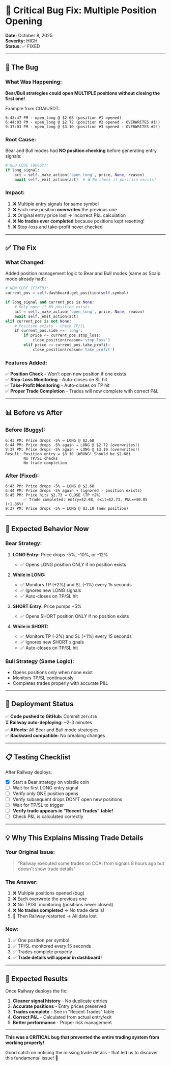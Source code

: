 # 🐛 Critical Bug Fix: Multiple Position Opening

**Date:** October 8, 2025  
**Severity:** HIGH  
**Status:** ✅ FIXED

---

## 🚨 The Bug

### What Was Happening:

**Bear/Bull strategies could open MULTIPLE positions without closing the first one!**

Example from COAIUSDT:
```
6:43:47 PM - open_long @ $2.68 (position #1 opened)
6:44:03 PM - open_long @ $2.72 (position #2 opened - OVERWRITES #1!)
9:37:03 PM - open_long @ $3.10 (position #3 opened - OVERWRITES #2!)
```

### Root Cause:

Bear and Bull modes had **NO position checking** before generating entry signals:

```python
# OLD CODE (BUGGY):
if long_signal:
    act = self._make_action('open_long', price, None, reason)
    await self._emit_action(act)  # ❌ No check if position exists!
```

### Impact:

1. ❌ Multiple entry signals for same symbol
2. ❌ Each new position **overwrites** the previous one
3. ❌ Original entry price lost → Incorrect P&L calculation
4. ❌ **No trades ever completed** because positions kept resetting!
5. ❌ Stop-loss and take-profit never checked

---

## ✅ The Fix

### What Changed:

Added position management logic to Bear and Bull modes (same as Scalp mode already had):

```python
# NEW CODE (FIXED):
current_pos = self.dashboard.get_position(self.symbol)

if long_signal and current_pos is None:
    # Only open if NO position exists
    act = self._make_action('open_long', price, None, reason)
    await self._emit_action(act)
elif current_pos is not None:
    # Position exists - check TP/SL
    if current_pos.side == 'long':
        if price <= current_pos.stop_loss:
            close_position(reason='stop_loss')
        elif price >= current_pos.take_profit:
            close_position(reason='take_profit')
```

### Features Added:

✅ **Position Check** - Won't open new position if one exists  
✅ **Stop-Loss Monitoring** - Auto-closes on SL hit  
✅ **Take-Profit Monitoring** - Auto-closes on TP hit  
✅ **Proper Trade Completion** - Trades will now complete with correct P&L  

---

## 📊 Before vs After

### Before (Buggy):
```
6:43 PM: Price drops -5% → LONG @ $2.68
6:44 PM: Price drops -5% again → LONG @ $2.72 (overwrites!)
9:37 PM: Price drops -5% again → LONG @ $3.10 (overwrites!)
Result: Position entry = $3.10 (WRONG! Should be $2.68)
        No TP/SL checks
        No trade completion
```

### After (Fixed):
```
6:43 PM: Price drops -5% → LONG @ $2.68
6:44 PM: Price drops -5% again → (ignored - position exists)
6:45 PM: Price hits $2.73 → CLOSE (TP +2%)
        ✅ Trade completed: entry=$2.68, exit=$2.73, P&L=+$0.05 (+1.86%)
9:37 PM: Price drops -5% → LONG @ $3.10 (new position)
```

---

## 🎯 Expected Behavior Now

### Bear Strategy:

1. **LONG Entry:** Price drops -5%, -10%, or -12%
   - ✅ Opens LONG position ONLY if no position exists
   
2. **While in LONG:**
   - ✅ Monitors TP (+2%) and SL (-1%) every 15 seconds
   - ✅ Ignores new LONG signals
   - ✅ Auto-closes on TP/SL hit
   
3. **SHORT Entry:** Price pumps +5%
   - ✅ Opens SHORT position ONLY if no position exists
   
4. **While in SHORT:**
   - ✅ Monitors TP (-2%) and SL (+1%) every 15 seconds
   - ✅ Ignores new SHORT signals
   - ✅ Auto-closes on TP/SL hit

### Bull Strategy (Same Logic):

- Opens positions only when none exist
- Monitors TP/SL continuously
- Completes trades properly with accurate P&L

---

## 🚀 Deployment Status

✅ **Code pushed to GitHub:** Commit `20fc456`  
⏳ **Railway auto-deploying:** ~2-3 minutes  
✅ **Affects:** All Bear and Bull mode strategies  
✅ **Backward compatible:** No breaking changes  

---

## 📋 Testing Checklist

After Railway deploys:

- [x] Start a Bear strategy on volatile coin
- [ ] Wait for first LONG entry signal
- [ ] Verify only ONE position opens
- [ ] Verify subsequent drops DON'T open new positions
- [ ] Wait for TP/SL to trigger
- [ ] **Verify trade appears in "Recent Trades" table!**
- [ ] Check P&L is calculated correctly

---

## 💡 Why This Explains Missing Trade Details

### Your Original Issue:

> "Railway executed some trades on COAI from signals 8 hours ago but doesn't show trade details"

### The Answer:

1. ❌ Multiple positions opened (bug)
2. ❌ Each overwrote the previous one
3. ❌ No TP/SL monitoring (positions never closed)
4. ❌ **No trades completed** → No trade details!
5. 🔄 Then Railway restarted → All data lost

### Now:

1. ✅ One position per symbol
2. ✅ TP/SL monitored every 15 seconds
3. ✅ Trades complete properly
4. ✅ **Trade details will appear in dashboard!**

---

## 🎉 Expected Results

Once Railway deploys the fix:

1. **Cleaner signal history** - No duplicate entries
2. **Accurate positions** - Entry prices preserved
3. **Trades complete** - See in "Recent Trades" table
4. **Correct P&L** - Calculated from actual entry/exit
5. **Better performance** - Proper risk management

---

**This was a CRITICAL bug that prevented the entire trading system from working properly!** 

Good catch on noticing the missing trade details - that led us to discover this fundamental issue! 🎯
